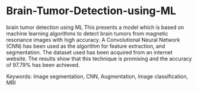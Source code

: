 # Brain-Tumor-Detection-using-ML
brain tumor detection using ML
This presents a model which is based on machine learning algorithms to detect brain tumors from magnetic resonance images with high accuracy. A Convolutional Neural Network (CNN) has been used as the algorithm for feature extraction, and segmentation. The dataset used has been acquired from an internet website. The results show that this technique is promising and the accuracy of 97.79% has been achieved. 

Keywords: Image segmentation, CNN, Augmentation, Image classification, MRI 
